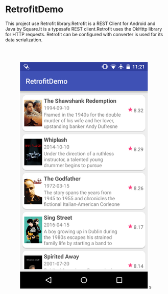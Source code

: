  RetrofitDemo
======================================================
This project use Retrofit library.Retrofit is a REST Client for Android and Java by Square.It is a type­safe REST client.Retrofit uses the OkHttp library for HTTP requests. Retrofit can be configured with converter is used for its data serialization.

<br/>
<br/>

<p align="center">
  <img src="screenshot/Screenshot_2016-08-23-23-21-05.png" width="400"/>
  s
</p>
